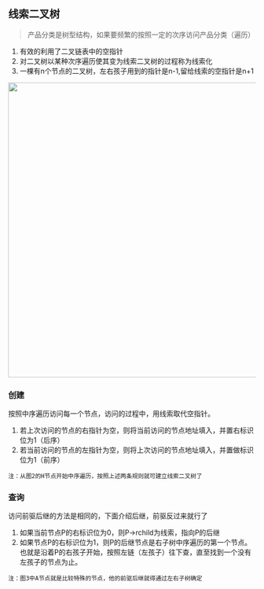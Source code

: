 ## 线索二叉树

> 产品分类是树型结构，如果要频繁的按照一定的次序访问产品分类（遍历）

1. 有效的利用了二叉链表中的空指针
2. 对二叉树以某种次序遍历使其变为线索二叉树的过程称为线索化
3. 一棵有n个节点的二叉树，左右孩子用到的指针是n-1,留给线索的空指针是n+1

<img src="https://raw.githubusercontent.com/arkulo56/thought/master/images/datastruct/xiansuo_binaryTree.png" width="600" />

### 创建
按照中序遍历访问每一个节点，访问的过程中，用线索取代空指针。

1. 若上次访问的节点的右指针为空，则将当前访问的节点地址填入，并置右标识位为1（后序）
2. 若当前访问的节点的左指针为空，则将上次访问的节点地址填入，并置做标识位为1（前序）

`注：从图2的H节点开始中序遍历，按照上述两条规则就可建立线索二叉树了`

### 查询

访问前驱后继的方法是相同的，下面介绍后继，前驱反过来就行了

1. 如果当前节点P的右标识位为0，则P->rchild为线索，指向P的后继
2. 如果节点P的右标识位为1，则P的后继节点是右子树中序遍历的第一个节点。也就是沿着P的右孩子开始，按照左链（左孩子）往下查，直至找到一个没有左孩子的节点为止。

`注：图3中A节点就是比较特殊的节点，他的前驱后继就得通过左右子树确定`

